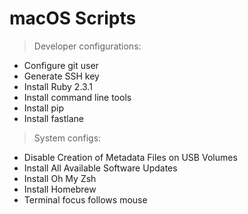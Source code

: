 # macOS Scripts

> Developer configurations:
- Configure git user
- Generate SSH key
- Install Ruby 2.3.1
- Install command line tools
- Install pip
- Install fastlane

> System configs:
- Disable Creation of Metadata Files on USB Volumes
- Install All Available Software Updates
- Install Oh My Zsh
- Install Homebrew
- Terminal focus follows mouse
